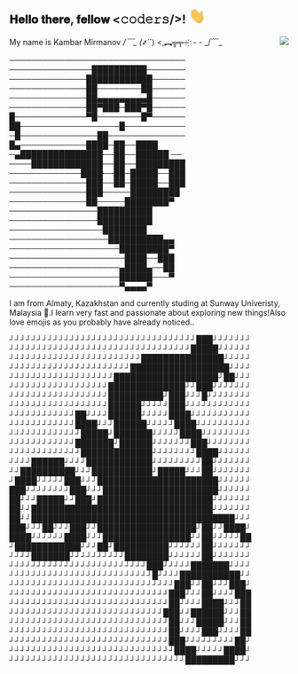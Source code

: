 <h2> 𝐇𝐞𝐥𝐥𝐨 𝐭𝐡𝐞𝐫𝐞, 𝐟𝐞𝐥𝐥𝐨𝐰 <𝚌𝚘𝚍𝚎𝚛𝚜/>! <img src="https://raw.githubusercontent.com/ABSphreak/ABSphreak/master/gifs/Hi.gif" width="30px"></h2>

<img align='right' src='https://media1.giphy.com/media/YQitE4YNQNahy/giphy-downsized-medium.gif'>

My name is Kambar Mirmanov
_/﹋\_
(҂`_´)
<,︻╦╤─ ҉ - -
_/﹋\_


────────────────────────────────
───────────────██████████───────
──────────────████████████──────
──────────────██────────██──────
──────────────██▄▄▄▄▄▄▄▄▄█──────
──────────────██▀███─███▀█──────
█─────────────▀█────────█▀──────
██──────────────────█───────────
─█──────────────██──────────────
█▄────────────████─██──████
─▄███████████████──██──██████ ──
────█████████████──██──█████████
─────────────████──██─█████──███
──────────────███──██─█████──███
──────────────███─────█████████
──────────────██─────████████▀
────────────────██████████
────────────────██████████
─────────────────████████
──────────────────██████████▄▄
────────────────────█████████▀
─────────────────────████──███
────────────────────▄████▄──██
────────────────────██████───▀
────────────────────▀▄▄▄▄▀


I am from Almaty, Kazakhstan and currently studing at Sunway Univeristy, Malaysia 🏫.I learn very fast and passionate about exploring new things!Also love emojis as you probably have already noticed..



┘┘┘┘┘┘┘┘┘┘┘┘┘┘┘┘┘┘┘┘┘┘┘┘┘┘┘┘┘┘┘┘┘┘███┘┘┘┘┘┘┘
┘┘┘┘┘┘┘┘┘┘┘┘┘┘┘┘┘┘┘┘┘┘┘┘┘┘┘┘┘┘┘┘┘█████┘┘┘┘┘┘
┘┘┘┘┘┘┘┘┘┘┘┘┘┘┘┘┘┘┘┘┘┘┘┘███████████████┘┘┘┘┘
┘┘┘┘┘┘┘┘┘┘┘┘┘┘┘┘┘┘┘┘┘┘██████████████████┘┘┘┘
┘┘┘┘┘┘┘┘┘┘┘┘┘┘┘┘┘┘┘███████████████████┘██┘┘┘
┘┘┘┘┘┘┘┘┘┘┘┘┘┘┘┘┘┘██████████████┘┘███┘┘┘┘┘┘┘
┘┘┘┘┘┘┘┘┘┘┘┘┘┘┘┘┘┘██████████┘███┘┘┘█┘┘┘┘┘┘┘┘
┘┘┘┘┘┘┘┘┘┘┘┘┘┘┘┘┘┘██████┘┘┘┘┘███┘┘┘┘┘┘┘┘┘┘┘┘
┘┘┘┘┘┘┘┘┘┘┘┘██┘┘┘┘██████┘┘┘┘┘████┘┘┘┘┘┘┘┘┘┘┘
┘┘┘┘┘┘┘┘┘┘┘┘████┘┘┘██████┘┘┘┘┘████┘┘┘┘┘┘┘┘┘┘
┘┘┘┘┘┘┘┘┘┘┘┘┘█████┘███████┘┘┘┘┘████┘┘┘┘┘┘┘┘┘
┘┘┘┘┘┘┘┘┘┘┘┘███████┘██████┘┘┘┘┘┘┘███┘┘┘┘┘┘┘┘
┘┘┘┘┘┘┘┘┘┘┘┘┘█████████████┘┘┘┘┘┘┘┘████┘┘┘┘┘┘
┘┘┘┘██████┘┘┘┘████████████┘┘┘┘┘┘┘┘┘██┘┘┘┘┘┘┘
┘┘██████████┘┘┘███████████┘█████┘┘┘██┘┘┘┘┘┘┘
┘████┘┘┘┘┘███┘┘┘██████████████████████┘┘┘┘┘┘
███┘┘┘┘┘┘┘┘███┘┘┘█████████████████████┘┘┘┘┘┘
██┘┘┘█████┘┘███┘█████████████████████┘┘┘┘┘┘┘
██┘┘█████████████████████████████████┘┘┘┘┘┘┘
██┘┘█████████████████████████████████████┘┘┘
███┘┘┘██┘┘┘███┘┘██████████████████┘██┘┘████┘
████┘┘┘┘┘┘████┘┘┘████████████████┘┘██┘┘┘┘┘██
┘████████████┘┘┘██┘██████████┘┘┘┘┘┘██┘┘┘┘┘┘┘
┘┘┘┘███████┘┘┘┘┘┘┘┘┘┘████████┘┘┘┘┘┘██┘┘┘┘┘┘┘
┘┘┘┘┘┘┘┘┘┘┘┘┘┘┘┘┘┘┘┘┘┘┘┘┘███┘┘┘┘┘███████┘┘┘┘
┘┘┘┘┘┘┘┘┘┘┘┘┘┘┘┘┘┘┘┘┘┘┘┘┘┘█┘┘┘┘███████████┘┘
┘┘┘┘┘┘┘┘┘┘┘┘┘┘┘┘┘┘┘┘┘┘┘┘┘┘┘┘┘┘███┘┘██┘┘┘███┘
┘┘┘┘┘┘┘┘┘┘┘┘┘┘┘┘┘┘┘┘┘┘┘┘┘┘┘┘┘███┘┘┘██┘┘┘┘███
┘┘┘┘┘┘┘┘┘┘┘┘┘┘┘┘┘┘┘┘┘┘┘┘┘┘┘┘┘██┘┘┘┘████┘┘┘██
┘┘┘┘┘┘┘┘┘┘┘┘┘┘┘┘┘┘┘┘┘┘┘┘┘┘┘┘███┘┘██████┘┘┘██
┘┘┘┘┘┘┘┘┘┘┘┘┘┘┘┘┘┘┘┘┘┘┘┘┘┘┘┘┘██┘┘┘█████┘┘┘██
┘┘┘┘┘┘┘┘┘┘┘┘┘┘┘┘┘┘┘┘┘┘┘┘┘┘┘┘┘██┘┘┘┘███┘┘┘┘██
┘┘┘┘┘┘┘┘┘┘┘┘┘┘┘┘┘┘┘┘┘┘┘┘┘┘┘┘┘███┘┘┘┘┘┘┘┘┘██┘
┘┘┘┘┘┘┘┘┘┘┘┘┘┘┘┘┘┘┘┘┘┘┘┘┘┘┘┘┘┘████┘┘┘┘┘████┘
┘┘┘┘┘┘┘┘┘┘┘┘┘┘┘┘┘┘┘┘┘┘┘┘┘┘┘┘┘┘┘┘█████████┘┘┘

